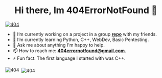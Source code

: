 <h1 align="center">Hi there, Im 404ErrorNotFound 👋</h1>

<!--
**Anonymous390/Anonymous390** is a ✨ _special_ ✨ repository because its `README.md` (this file) appears on your GitHub profile.

Here are some ideas to get you started:

- 🔭 I’m currently working on ...
- 🌱 I’m currently learning ...
- 👯 I’m looking to collaborate on ...
- 🤔 I’m looking for help with ...
- 💬 Ask me about ...
- 📫 How to reach me: ...
- 😄 Pronouns: ...
- ⚡ Fun fact: ...
-->

<p align="left"> <a href="https://github.com/ryo-ma/github-profile-trophy"><img src="https://github-profile-trophy.vercel.app/?username=anonymous390&title=Joined2020,Stars" alt="404" /></a> </p>

- 🔭 I’m currently working on a project in a group **[repo]("https://github.com/blankRiot96/paralax-code")** with my friends.
- 🌱 I’m currently learning Python, C++, WebDev, Basic Pentesting.
- 💬 Ask me about anything I'm happy to help.
- 📫 How to reach me: **404errornotfound@gmail.com**.
- ⚡ Fun fact: The first language I started with was C++.

<p><img align="left" src="https://github-readme-stats.vercel.app/api?username=anonymous390&show_icons=true&hide_border=true&&count_private=true&include_all_commits=true" alt="404" /></p>
<p>&nbsp;<img align="center" src="https://github-readme-streak-stats.herokuapp.com/?user=anonymous390&" alt="404" /></p>
